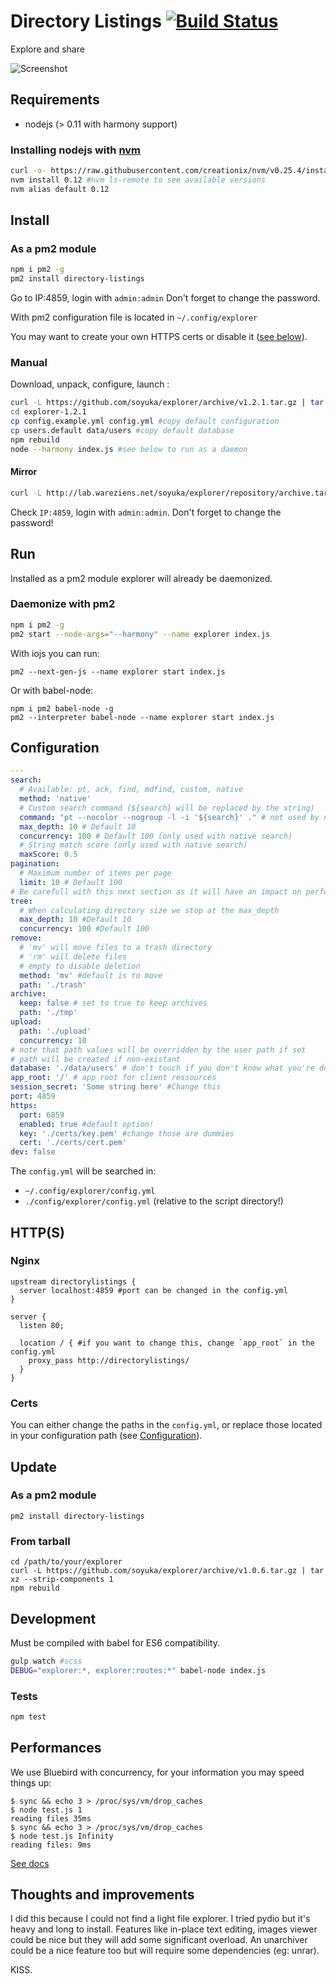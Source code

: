 # Directory Listings [![Build Status](https://travis-ci.org/soyuka/explorer.svg?branch=master)](https://travis-ci.org/soyuka/explorer)

Explore and share

![Screenshot](https://raw.githubusercontent.com/soyuka/explorer/master/screen.png)

## Requirements

- nodejs (> 0.11 with harmony support) 

### Installing nodejs with [nvm](https://github.com/creationix/nvm)

```bash
curl -o- https://raw.githubusercontent.com/creationix/nvm/v0.25.4/install.sh | bash
nvm install 0.12 #nvm ls-remote to see available versions
nvm alias default 0.12
```

## Install

### As a pm2 module

```bash
npm i pm2 -g
pm2 install directory-listings
```
Go to IP:4859, login with `admin:admin` Don't forget to change the password.

With pm2 configuration file is located in `~/.config/explorer`

You may want to create your own HTTPS certs or disable it ([see below](#certs)).

### Manual 
Download, unpack, configure, launch :

```bash
curl -L https://github.com/soyuka/explorer/archive/v1.2.1.tar.gz | tar xz
cd explorer-1.2.1
cp config.example.yml config.yml #copy default configuration
cp users.default data/users #copy default database
npm rebuild
node --harmony index.js #see below to run as a daemon
```

#### Mirror

```bash
curl -L http://lab.wareziens.net/soyuka/explorer/repository/archive.tar.gz?ref=v1.2.1 | tar xz
```

Check `IP:4859`, login with `admin:admin`. Don't forget to change the password!

## Run

Installed as a pm2 module explorer will already be daemonized. 

### Daemonize with pm2
```bash
npm i pm2 -g
pm2 start --node-args="--harmony" --name explorer index.js
```

With iojs you can run:
```
pm2 --next-gen-js --name explorer start index.js
```

Or with babel-node:

```
npm i pm2 babel-node -g
pm2 --interpreter babel-node --name explorer start index.js
```

## Configuration

```yaml
---
search: 
  # Available: pt, ack, find, mdfind, custom, native
  method: 'native' 
  # Custom search command (${search} will be replaced by the string) 
  command: "pt --nocolor --nogroup -l -i '${search}' ." # not used by native
  max_depth: 10 # Default 10
  concurrency: 100 # Default 100 (only used with native search)
  # String match score (only used with native search)
  maxScore: 0.5
pagination:
  # Maximum number of items per page
  limit: 10 # Default 100
# Be carefull with this next section as it will have an impact on performances
tree:
  # When calculating directory size we stop at the max_depth
  max_depth: 10 #Default 10
  concurrency: 100 #Default 100
remove: 
  # 'mv' will move files to a trash directory
  # 'rm' will delete files
  # empty to disable deletion
  method: 'mv' #default is to move
  path: './trash'
archive:
  keep: false # set to true to keep archives
  path: './tmp'
upload:
  path: './upload'
  concurrency: 10
# note that path values will be overridden by the user path if set
# path will be created if non-existant
database: './data/users' # don't touch if you don't know what you're doing
app_root: '/' # app root for client ressources
session_secret: 'Some string here' #Change this
port: 4859
https:
  port: 6859
  enabled: true #default option!
  key: './certs/key.pem' #change those are dummies
  cert: './certs/cert.pem'
dev: false
```

The `config.yml` will be searched in:
- `~/.config/explorer/config.yml`
- `./config/explorer/config.yml` (relative to the script directory!)

## HTTP(S)

### Nginx

```nginx
upstream directorylistings {
  server localhost:4859 #port can be changed in the config.yml
}

server {
  listen 80;

  location / { #if you want to change this, change `app_root` in the config.yml
    proxy_pass http://directorylistings/ 
  }
}
```

### Certs

You can either change the paths in the `config.yml`, or replace those located in your configuration path (see [Configuration](#configuration)).

## Update

### As a pm2 module

```
pm2 install directory-listings
```

### From tarball

```
cd /path/to/your/explorer
curl -L https://github.com/soyuka/explorer/archive/v1.0.6.tar.gz | tar xz --strip-components 1
npm rebuild
```

## Development

Must be compiled with babel for ES6 compatibility.

```bash
gulp watch #scss
DEBUG="explorer:*, explorer:routes:*" babel-node index.js
```

### Tests

```bash
npm test
```

## Performances

We use Bluebird with concurrency, for your information you may speed things up:

```
$ sync && echo 3 > /proc/sys/vm/drop_caches
$ node test.js 1
reading files 35ms
$ sync && echo 3 > /proc/sys/vm/drop_caches
$ node test.js Infinity
reading files: 9ms
```

[See docs](https://github.com/petkaantonov/bluebird/blob/master/API.md#option-concurrency)

## Thoughts and improvements

I did this because I could not find a light file explorer. I tried pydio but it's heavy and long to install.
Features like in-place text editing, images viewer could be nice but they will add some significant overload.
An unarchiver could be a nice feature too but will require some dependencies (eg: unrar).

KISS.
